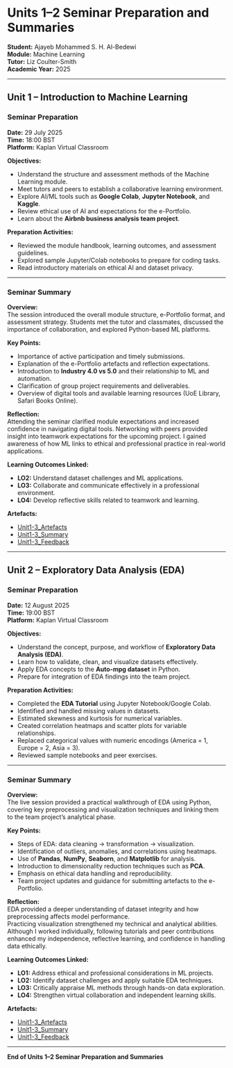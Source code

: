 # Units 1–2 Seminar Preparation and Summaries  
**Student:** Ajayeb Mohammed S. H. Al-Bedewi  
**Module:** Machine Learning  
**Tutor:** Liz Coulter-Smith  
**Academic Year:** 2025  

---

## Unit 1 – Introduction to Machine Learning  

### Seminar Preparation  
**Date:** 29 July 2025  
**Time:** 18:00 BST  
**Platform:** Kaplan Virtual Classroom  

**Objectives:**  
- Understand the structure and assessment methods of the Machine Learning module.  
- Meet tutors and peers to establish a collaborative learning environment.  
- Explore AI/ML tools such as **Google Colab**, **Jupyter Notebook**, and **Kaggle**.  
- Review ethical use of AI and expectations for the e-Portfolio.  
- Learn about the **Airbnb business analysis team project**.  

**Preparation Activities:**  
- Reviewed the module handbook, learning outcomes, and assessment guidelines.  
- Explored sample Jupyter/Colab notebooks to prepare for coding tasks.  
- Read introductory materials on ethical AI and dataset privacy.  

---

### Seminar Summary  
**Overview:**  
The session introduced the overall module structure, e-Portfolio format, and assessment strategy. Students met the tutor and classmates, discussed the importance of collaboration, and explored Python-based ML platforms.

**Key Points:**  
- Importance of active participation and timely submissions.  
- Explanation of the e-Portfolio artefacts and reflection expectations.  
- Introduction to **Industry 4.0 vs 5.0** and their relationship to ML and automation.  
- Clarification of group project requirements and deliverables.  
- Overview of digital tools and available learning resources (UoE Library, Safari Books Online).  

**Reflection:**  
Attending the seminar clarified module expectations and increased confidence in navigating digital tools. Networking with peers provided insight into teamwork expectations for the upcoming project. I gained awareness of how ML links to ethical and professional practice in real-world applications.

**Learning Outcomes Linked:**  
- **LO2:** Understand dataset challenges and ML applications.  
- **LO3:** Collaborate and communicate effectively in a professional environment.  
- **LO4:** Develop reflective skills related to teamwork and learning.  

**Artefacts:**  
- [Unit1-3_Artefacts](../../Units/Unit1-3/Artefacts)  
- [Unit1-3_Summary](../../Units/Unit1-3/Summary.md)  
- [Unit1-3_Feedback](../../Units/Unit1-3/Feedback.md)  

---

## Unit 2 – Exploratory Data Analysis (EDA)  

### Seminar Preparation  
**Date:** 12 August 2025  
**Time:** 19:00 BST  
**Platform:** Kaplan Virtual Classroom  

**Objectives:**  
- Understand the concept, purpose, and workflow of **Exploratory Data Analysis (EDA)**.  
- Learn how to validate, clean, and visualize datasets effectively.  
- Apply EDA concepts to the **Auto-mpg dataset** in Python.  
- Prepare for integration of EDA findings into the team project.  

**Preparation Activities:**  
- Completed the **EDA Tutorial** using Jupyter Notebook/Google Colab.  
- Identified and handled missing values in datasets.  
- Estimated skewness and kurtosis for numerical variables.  
- Created correlation heatmaps and scatter plots for variable relationships.  
- Replaced categorical values with numeric encodings (America = 1, Europe = 2, Asia = 3).  
- Reviewed sample notebooks and peer exercises.  

---

### Seminar Summary  
**Overview:**  
The live session provided a practical walkthrough of EDA using Python, covering key preprocessing and visualization techniques and linking them to the team project’s analytical phase.

**Key Points:**  
- Steps of EDA: data cleaning → transformation → visualization.  
- Identification of outliers, anomalies, and correlations using heatmaps.  
- Use of **Pandas**, **NumPy**, **Seaborn**, and **Matplotlib** for analysis.  
- Introduction to dimensionality reduction techniques such as **PCA**.  
- Emphasis on ethical data handling and reproducibility.  
- Team project updates and guidance for submitting artefacts to the e-Portfolio.  

**Reflection:**  
EDA provided a deeper understanding of dataset integrity and how preprocessing affects model performance.  
Practicing visualization strengthened my technical and analytical abilities.  
Although I worked individually, following tutorials and peer contributions enhanced my independence, reflective learning, and confidence in handling data ethically.

**Learning Outcomes Linked:**  
- **LO1:** Address ethical and professional considerations in ML projects.  
- **LO2:** Identify dataset challenges and apply suitable EDA techniques.  
- **LO3:** Critically appraise ML methods through hands-on data exploration.  
- **LO4:** Strengthen virtual collaboration and independent learning skills.  

**Artefacts:**  
- [Unit1-3_Artefacts](../../Units/Unit1-3/Artefacts)  
- [Unit1-3_Summary](../../Units/Unit1-3/Summary.md)  
- [Unit1-3_Feedback](../../Units/Unit1-3/Feedback.md)  


---

**End of Units 1–2 Seminar Preparation and Summaries**

